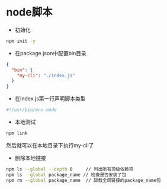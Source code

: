 # node脚本

- 初始化

```sh
npm init -y
```

- 在package.json中配置bin目录

```json
{
  "bin": {
    "my-cli": "./index.js"
  }
}
```

- 在index.js第一行声明脚本类型

```js
#!/usr/bin/env node
```

- 本地测试

```sh
npm link 
```

然后就可以在本地目录下执行my-cli了

- 删除本地链接

```sh
npm ls --global --depth 0     // 列出所有顶级依赖项
npm ls --global package_name // 检查是否安装了包
npm rm --global package_name  // 卸载全局链接的package_name包
```